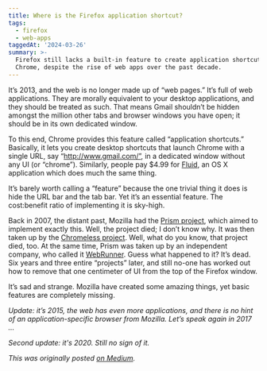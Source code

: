 ```yaml
---
title: Where is the Firefox application shortcut?
tags:
  - firefox
  - web-apps
taggedAt: '2024-03-26'
summary: >-
  Firefox still lacks a built-in feature to create application shortcuts, unlike
  Chrome, despite the rise of web apps over the past decade.
---
```


It’s 2013, and the web is no longer made up of “web pages.”
It’s full of web applications.
They are morally equivalent to your desktop applications,
and they should be treated as such.
That means Gmail shouldn’t be hidden
amongst the million other tabs and browser windows you have open;
it should be in its own dedicated window.

To this end,
Chrome provides this feature called “application shortcuts.”
Basically, it lets you create desktop shortcuts that launch Chrome with a single URL,
say “http://www.gmail.com/”,
in a dedicated window without any UI (or “chrome”).
Similarly, people pay $4.99 for [Fluid](http://fluidapp.com/),
an OS X application which does much the same thing.

It’s barely worth calling a “feature”
because the one trivial thing it does is hide the URL bar and the tab bar.
Yet it’s an essential feature.
The cost:benefit ratio of implementing it is sky-high.

Back in 2007,
the distant past,
Mozilla had the [Prism project](https://mozillalabs.com/en-US/prism/),
which aimed to implement exactly this.
Well, the project died; I don’t know why.
It was then taken up by the [Chromeless project](https://mozillalabs.com/en-US/chromeless/).
Well, what do you know, that project died, too.
At the same time, Prism was taken up by an independent company,
who called it [WebRunner](http://www.salsitasoft.com/2011/02/09/webrunner-available-for-download/).
Guess what happened to it?
It’s dead.
Six years and three entire “projects” later,
and still no-one has worked out
how to remove that one centimeter of UI
from the top of the Firefox window.

It’s sad and strange.
Mozilla have created some amazing things,
yet basic features are completely missing.

_Update: it’s 2015, the web has even more applications, and there is no hint of an application-specific browser from Mozilla. Let’s speak again in 2017 …_

_Second update: it's 2020. Still no sign of it._

_This was originally posted [on Medium](https://medium.com/@MrJamesFisher/firefox-application-shortcut-74ed07aac91d)._
